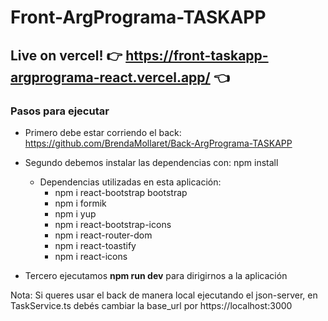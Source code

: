 # Front-ArgPrograma-TASKAPP

## Live on vercel! 👉 https://front-taskapp-argprograma-react.vercel.app/ 👈

### Pasos para ejecutar

- Primero debe estar corriendo el back: https://github.com/BrendaMollaret/Back-ArgPrograma-TASKAPP
  
- Segundo debemos instalar las dependencias con: npm install
  - Dependencias utilizadas en esta aplicación:
    - npm i react-bootstrap bootstrap
    - npm i formik
    - npm i yup
    - npm i react-bootstrap-icons
    - npm i react-router-dom
    - npm i react-toastify
    - npm i react-icons
      
- Tercero ejecutamos **npm run dev** para dirigirnos a la aplicación

Nota: Si queres usar el back de manera local ejecutando el json-server, en TaskService.ts debés cambiar la base_url por https://localhost:3000
